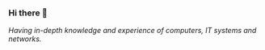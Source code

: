 ### Hi there 👋

<i>Having in-depth knowledge and experience of computers, IT systems and networks.</i>
